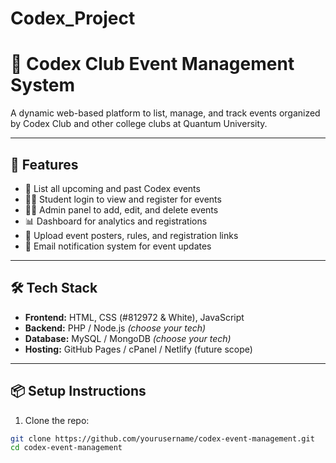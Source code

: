 # Codex_Project
# 🎫 Codex Club Event Management System

A dynamic web-based platform to list, manage, and track events organized by Codex Club and other college clubs at Quantum University.

---

## 🚀 Features

- 🎉 List all upcoming and past Codex events
- 🧑‍🎓 Student login to view and register for events
- 🧑‍🏫 Admin panel to add, edit, and delete events
- 📊 Dashboard for analytics and registrations
- 📁 Upload event posters, rules, and registration links
- 📧 Email notification system for event updates

---

## 🛠 Tech Stack

- **Frontend:** HTML, CSS (#812972 & White), JavaScript  
- **Backend:** PHP / Node.js *(choose your tech)*  
- **Database:** MySQL / MongoDB *(choose your tech)*  
- **Hosting:** GitHub Pages / cPanel / Netlify (future scope)

---

## 📦 Setup Instructions

1. Clone the repo:
```bash
git clone https://github.com/yourusername/codex-event-management.git
cd codex-event-management
